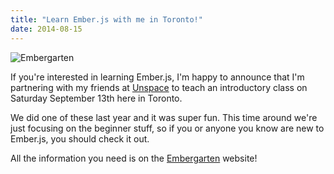 ```yaml
---
title: "Learn Ember.js with me in Toronto!"
date: 2014-08-15
---
```


![Embergarten](/images/embergarten.png)

If you're interested in learning Ember.js, I'm happy to announce that I'm partnering
with my friends at [Unspace](http://unspace.ca) to teach an introductory class on
Saturday September 13th here in Toronto.

We did one of these last year and it was super fun. This time around we're just
focusing on the beginner stuff, so if you or anyone you know are new to Ember.js,
you should check it out.

All the information you need is on the [Embergarten](https://unspace.ca/embergarten/)
website! 

